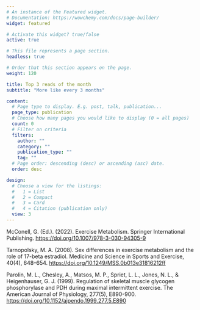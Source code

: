 ```yaml
---
# An instance of the Featured widget.
# Documentation: https://wowchemy.com/docs/page-builder/
widget: featured

# Activate this widget? true/false
active: true

# This file represents a page section.
headless: true

# Order that this section appears on the page.
weight: 120

title: Top 3 reads of the month
subtitle: "More like every 3 months"

content:
  # Page type to display. E.g. post, talk, publication...
  page_type: publication
  # Choose how many pages you would like to display (0 = all pages)
  count: 0
  # Filter on criteria
  filters:
    author: ""
    category: ""
    publication_type: ""
    tag: ""
  # Page order: descending (desc) or ascending (asc) date.
  order: desc

design:
  # Choose a view for the listings:
  #   1 = List
  #   2 = Compact
  #   3 = Card
  #   4 = Citation (publication only)
  view: 3
---
```

McConell, G. (Ed.). (2022). Exercise Metabolism. Springer International Publishing. https://doi.org/10.1007/978-3-030-94305-9

Tarnopolsky, M. A. (2008). Sex differences in exercise metabolism and the role of 17-beta estradiol. Medicine and Science in Sports and Exercise, 40(4), 648–654. https://doi.org/10.1249/MSS.0b013e31816212ff

Parolin, M. L., Chesley, A., Matsos, M. P., Spriet, L. L., Jones, N. L., & Heigenhauser, G. J. (1999). Regulation of skeletal muscle glycogen phosphorylase and PDH during maximal intermittent exercise. The American Journal of Physiology, 277(5), E890-900. https://doi.org/10.1152/ajpendo.1999.277.5.E890